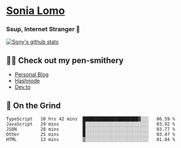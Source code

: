 # [Sonia Lomo](https://sonylomo.github.io/) 
### Ssup, Internet Stranger 🤩

<a href="https://github.com/sonylomo/github-readme-stats">
  <img align="center" src="https://media.giphy.com/media/lU05nFSW6Y2A/giphy.gif" alt="Sony's github stats" />
</a>

## ✍🏾 Check out my pen-smithery
- [Personal Blog](https://www.sonylomo.dev/blog)
- [Hashnode](https://sonylomo.hashnode.dev/)
- [Dev.to](https://dev.to/sonylomo)

## 🤡 On the Grind
<!--START_SECTION:waka-->

```text
TypeScript   10 hrs 42 mins  █████████████████████▓░░░   86.59 %
JavaScript   29 mins         █░░░░░░░░░░░░░░░░░░░░░░░░   03.92 %
JSON         28 mins         █░░░░░░░░░░░░░░░░░░░░░░░░   03.77 %
Other        25 mins         █░░░░░░░░░░░░░░░░░░░░░░░░   03.47 %
HTML         13 mins         ▒░░░░░░░░░░░░░░░░░░░░░░░░   01.84 %
```

<!--END_SECTION:waka-->
